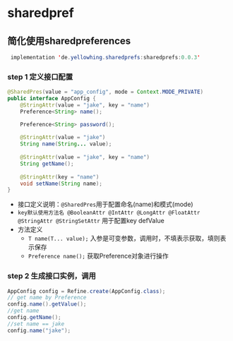 # sharedpref
## 简化使用sharedpreferences

```java
 implementation 'de.yellowhing.sharedprefs:sharedprefs:0.0.3'
```

### step 1 定义接口配置

```java
@SharedPres(value = "app_config", mode = Context.MODE_PRIVATE)
public interface AppConfig {
    @StringAttr(value = "jake", key = "name")
    Preference<String> name();

    Preference<String> password();
    
    @StringAttr(value = "jake")
    String name(String... value);
    
    @StringAttr(value = "jake", key = "name")
    String getName();
    
    @StringAttr(key = "name")
    void setName(String name);
}
```
- 接口定义说明：<code>@SharedPres</code>用于配置命名(name)和模式(mode)
- <code>key默认使用方法名 @BooleanAttr @IntAttr @LongAttr @FloatAttr @StringAttr @StringSetAttr</code> 用于配置key defValue
- 方法定义
   - <code>T name(T... value);</code> 入参是可变参数，调用时，不填表示获取，填则表示保存
   - <code>Preference<T> name();</code> 获取Preference对象进行操作


### step 2 生成接口实例，调用
```java
AppConfig config = Refine.create(AppConfig.class);
// get name by Preference
config.name().getValue();
//get name
config.getName();
//set name == jake
config.name("jake");
```
